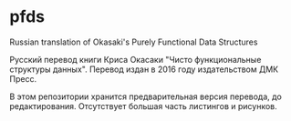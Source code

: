 pfds
====

Russian translation of Okasaki's Purely Functional Data Structures

Русский перевод книги Криса Окасаки "Чисто функциональные структуры данных".
Перевод издан в 2016 году издательством ДМК Пресс.

В этом репозитории хранится предварительная версия перевода, до редактирования. Отсутствует большая часть листингов и рисунков.
